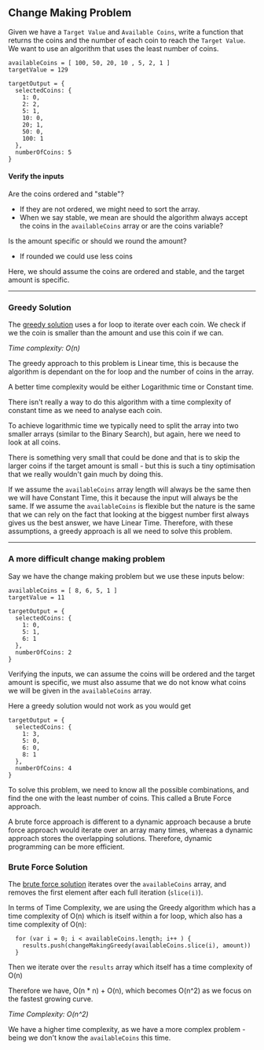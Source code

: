 ## Change Making Problem

Given we have a `Target Value` and `Available Coins`, write a function that returns the coins and the number of each coin to reach the `Target Value`. We want to use an algorithm that uses the least number of coins.

```
availableCoins = [ 100, 50, 20, 10 , 5, 2, 1 ]
targetValue = 129

targetOutput = {
  selectedCoins: {
    1: 0,
    2: 2,
    5: 1,
    10: 0,
    20; 1,
    50: 0,
    100: 1
  },
  numberOfCoins: 5
}
```

#### Verify the inputs
Are the coins ordered and "stable"?
- If they are not ordered, we might need to sort the array.
- When we say stable, we mean are should the algorithm always accept the coins in the `availableCoins` array or are the coins variable?

Is the amount specific or should we round the amount?
- If rounded we could use less coins

Here, we should assume the coins are ordered and stable, and the target amount is specific.

------------------
### Greedy Solution
The [greedy solution]('./change-making-greedy.js) uses a for loop to iterate over each coin. We check if we the coin is smaller than the amount and use this coin if we can.

*Time complexity: O(n)*

The greedy approach to this problem is Linear time, this is because the algorithm is dependant on the for loop and the number of coins in the array.

A better time complexity would be either Logarithmic time or Constant time.

There isn't really a way to do this algorithm with a time complexity of constant time as we need to analyse each coin.

To achieve logarithmic time we typically need to split the array into two smaller arrays (similar to the Binary Search), but again, here we need to look at all coins.

There is something very small that could be done and that is to skip the larger coins if the target amount is small - but this is such a tiny optimisation that we really wouldn't gain much by doing this.

If we assume the `availableCoins` array length will always be the same then we will have Constant Time, this it because the input will always be the same.
If we assume the `availableCoins` is flexible but the nature is the same that we can rely on the fact that looking at the biggest number first always gives us the best answer, we have Linear Time.
Therefore, with these assumptions, a greedy approach is all we need to solve this problem.

------------------
### A more difficult change making problem
Say we have the change making problem but we use these inputs below:

```
availableCoins = [ 8, 6, 5, 1 ]
targetValue = 11

targetOutput = {
  selectedCoins: {
    1: 0,
    5: 1,
    6: 1
  },
  numberOfCoins: 2
}
```

Verifying the inputs, we can assume the coins will be ordered and the target amount is specific, we must also assume that we do not know what coins we will be given in the `availableCoins` array.

Here a greedy solution would not work as you would get 

```
targetOutput = {
  selectedCoins: {
    1: 3,
    5: 0,
    6: 0,
    8: 1
  },
  numberOfCoins: 4
}
```

To solve this problem, we need to know all the possible combinations, and find the one with the least number of coins. This called a Brute Force approach.

A brute force approach is different to a dynamic approach because a brute force approach would iterate over an array many times, whereas a dynamic approach stores the overlapping solutions. Therefore, dynamic programming can be more efficient.

### Brute Force Solution

The [brute force solution]('./change-making-brute-force.js) iterates over the `availableCoins` array, and removes the first element after each full iteration (`slice(i)`).

In terms of Time Complexity, we are using the Greedy algorithm which has a time complexity of O(n) which is itself within a for loop, which also has a time complexity of O(n):

```
  for (var i = 0; i < availableCoins.length; i++ ) {
    results.push(changeMakingGreedy(availableCoins.slice(i), amount))
  }
```
Then we iterate over the `results` array which itself has a time complexity of O(n)

Therefore we have, O(n * n) + O(n), which becomes O(n^2) as we focus on the fastest growing curve.

*Time Complexity: O(n^2)*

We have a higher time complexity, as we have a more complex problem - being we don't know the `availableCoins` this time.
